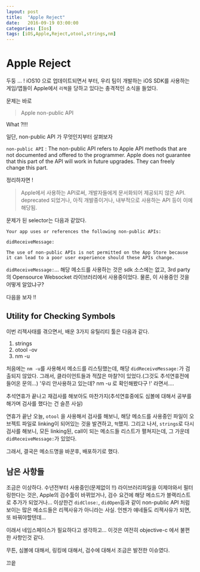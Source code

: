 ```yaml
---
layout: post
title:  "Apple Reject"
date:   2016-09-19 03:00:00
categories: [Ios]
tags: [iOS,Apple,Reject,otool,strings,nm]
---
```


# Apple Reject

두둥 ... !
iOS10 으로 업데이트되면서 부터, 우리 팀이 개발하는 iOS SDK를 사용하는 게임/앱들이
Apple에서 `리젝`을 당하고 있다는 충격적인 소식을 들었다.

문제는 바로

> Apple non-public API

What ?!!!

일단, non-public API 가 무엇인지부터 살펴보자

`non-public API` : The non-public API refers to Apple API methods that are not documented and offered to the programmer. Apple does not guarantee that this part of the API will work in future upgrades. They can freely change this part.

정리하자면 !

> Apple에서 사용하는 API로써, 개발자들에게 문서화되어 제공되지 않은 API.
> deprecated 되었거나, 아직 개발중이거나, 내부적으로 사용하는 API 등이 이에 해당됨.


문제가 된 selector는 다음과 같았다.

```
Your app uses or references the following non-public APIs:

didReceiveMessage:

The use of non-public APIs is not permitted on the App Store because it can lead to a poor user experience should these APIs change.
```

`didReceiveMessage:`... 해당 메소드를 사용하는 것은 sdk 소스에는 없고, 3rd party의 Opensource Websocket 라이브러리에서 사용중이었다.
물론, 이 사용중인 것을 어떻게 알았냐구?

다음을 보자 !!



## Utility for Checking Symbols
이번 리젝사태를 겪으면서, 배운 3가지 유틸리티 툴은 다음과 같다.
1. strings
2. otool -ov
3. nm -u

처음에는 `nm -u`를 사용해서 메소드를 리스팅했는데, 해당 `didReceiveMessage:`가 검출되지 않았다. 그래서, 클라이언트들과 적잖은 마찰?이 있었다.(그것도 추석연휴전에 들어온 문의...)
'우리 안사용하고 있는데? nm -u 로 확인해봤다구 !' 라면서....

추석연휴가 끝나고 재검사를 해보아도 마찬가지(추석연휴중에도 심볼에 대해서 공부를 해가며 검사를 했다는 건 슬픈 사실)

연휴가 끝난 오늘, `otool` 을 사용해서 검사를 해보니, 해당 메소드를 사용중인 파일이 오브젝트 파일로 linking이 되어있는 것을 발견하고, `헉`했지.
그리고 나서, `strings`로 다시 검사를 해보니, 모든 linking된, call이 되는 메소드들 리스트가 펼쳐지는데, 그 가운데 `didReceiveMessage:`가 있었다.

그래서, 결국은 메소드명을 바꾼후, 배포하기로 했다.


## 남은 사항들
조금은 이상하다. 수년전부터 사용중인(문제없이 !!) 라이브러리파일을 이제야와서 필터링한다는 것은,
Apple의 검수툴이 바뀌었거나, 검수 요건에 해당 메소드가 블랙리스트로 추가가 되었거나...
이상한건 `didClose:`, `didOpen`등과 같이 non-public API 처럼 보이는 많은 메소드들은 리젝사유가 아니라는 사실.
언젠가 얘네들도 리젝사유가 되면, 또 바꿔야할텐데...


이래서 네임스페이스가 필요하다고 생각하고...
이것은 여전히 objective-c 에서 불편한 사항인것 같다.


무튼,
심볼에 대해서, 링킹에 대해서, 검수에 대해서 조금은 발전한 이슈였다.

끄읕